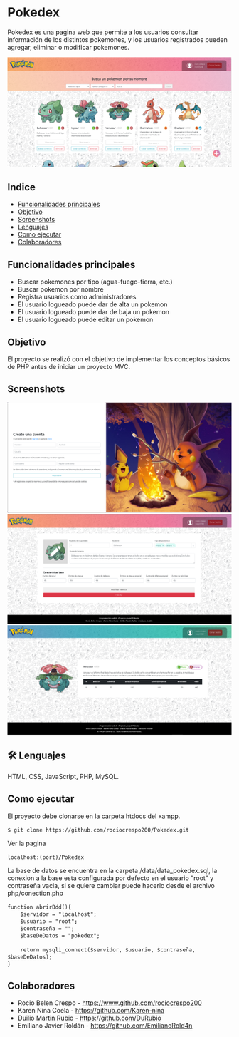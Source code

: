 # Pokedex

Pokedex es una pagina web que permite a los usuarios consultar información de los distintos pokemones, y los usuarios registrados pueden agregar, eliminar o modificar pokemones.


![Logo](/imagenes/presentacion/home.png)

## Indice
* [Funcionalidades principales](#funcionalidades-principales)
* [Objetivo](#objetivo)
* [Screenshots](#screenshots)
* [Lenguajes](#-Lenguajes)
* [Como ejecutar](#como-ejecutar)
* [Colaboradores](#colaboradores)

## Funcionalidades principales
- Buscar pokemones por tipo (agua-fuego-tierra, etc.)
- Buscar pokemon por nombre
- Registra usuarios como administradores
- El usuario logueado puede dar de alta un pokemon
- El usuario logueado puede dar de baja un pokemon
- El usuario logueado puede editar un pokemon

## Objetivo
El proyecto se realizó con el objetivo de implementar los conceptos básicos de PHP antes de iniciar un proyecto MVC.

## Screenshots
![Logo](/imagenes/presentacion/registrase.png)
![Logo](/imagenes/presentacion/editar.png)
![Logo](/imagenes/presentacion/espec.png)

## 🛠 Lenguajes
HTML, CSS, JavaScript, PHP, MySQL.

## Como ejecutar
El proyecto debe clonarse en la carpeta htdocs del xampp.
```
$ git clone https://github.com/rociocrespo200/Pokedex.git
```
Ver la pagina
```
localhost:(port)/Pokedex
```
La base de datos se encuentra en la carpeta /data/data_pokedex.sql, la conexion a la base esta configurada por defecto en el usuario "root" y contraseña vacia, si se quiere cambiar puede hacerlo desde el archivo php/conection.php  
```
function abrirBdd(){
    $servidor = "localhost";
    $usuario = "root";
    $contraseña = "";
    $baseDeDatos = "pokedex";

    return mysqli_connect($servidor, $usuario, $contraseña, $baseDeDatos);
}
```

## Colaboradores
- Rocio Belen Crespo - https://www.github.com/rociocrespo200
- Karen Nina Coela - https://github.com/Karen-nina
- Duilio Martin Rubio - https://github.com/DuRubio
- Emiliano Javier Roldán - https://github.com/EmilianoRold4n
